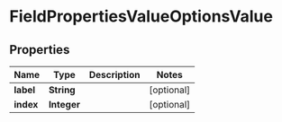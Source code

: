 

# FieldPropertiesValueOptionsValue


## Properties

| Name | Type | Description | Notes |
|------------ | ------------- | ------------- | -------------|
|**label** | **String** |  |  [optional] |
|**index** | **Integer** |  |  [optional] |



